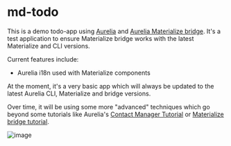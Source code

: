 # md-todo

This is a demo todo-app using [Aurelia](http://aurelia.io) and [Aurelia Materialize bridge](https://github.com/aurelia-ui-toolkits/aurelia-materialize-bridge).
It's a test application to ensure Materialize bridge works with the latest Materialize and CLI versions.

Current features include:
- Aurelia i18n used with Materialize components

At the moment, it's a very basic app which will always be updated to the latest Aurelia CLI, Materialize and bridge versions.

Over time, it will be using some more "advanced" techniques which go beyond some tutorials like Aurelia's [Contact Manager Tutorial](http://aurelia.io/hub.html#/doc/article/aurelia/framework/latest/contact-manager-tutorial) or [Materialize bridge tutorial](https://aurelia-ui-toolkits.gitbooks.io/materialize-bridge-docs/content/app_developers_tutorial/introduction.html).

![image](https://cloud.githubusercontent.com/assets/677826/23628637/3b6b9b54-02b5-11e7-9288-a8caca5eaf71.png)
